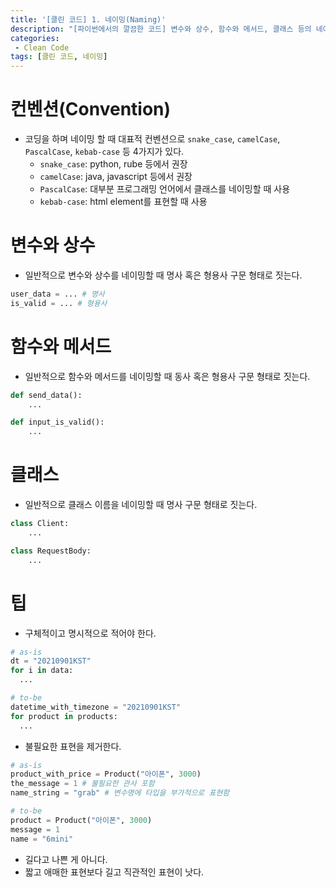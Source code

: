 ```yaml
---
title: '[클린 코드] 1. 네이밍(Naming)'
description: "[파이썬에서의 깔끔한 코드] 변수와 상수, 함수와 메서드, 클래스 등의 네이밍 방법"
categories:
 - Clean Code
tags: [클린 코드, 네이밍]
---
```


# 컨벤션(Convention)
- 코딩을 하며 네이밍 할 때 대표적 컨벤션으로 `snake_case`, `camelCase`, `PascalCase`, `kebab-case` 등 4가지가 있다.
  - `snake_case`: python, rube 등에서 권장
  - `camelCase`: java, javascript 등에서 권장
  - `PascalCase`: 대부분 프로그래밍 언어에서 클래스를 네이밍할 때 사용
  - `kebab-case`: html element를 표현할 때 사용

# 변수와 상수
- 일반적으로 변수와 상수를 네이밍할 때 명사 혹은 형용사 구문 형태로 짓는다.

```py
user_data = ... # 명사
is_valid = ... # 형용사
```

# 함수와 메서드
- 일반적으로 함수와 메서드를 네이밍할 때 동사 혹은 형용사 구문 형태로 짓는다.

```py
def send_data():
    ...

def input_is_valid():
    ...
```

# 클래스
- 일반적으로 클래스 이름을 네이밍할 때 명사 구문 형태로 짓는다.

```py
class Client:
    ...

class RequestBody:
    ...
```

# 팁

- 구체적이고 명시적으로 적어야 한다.

```py
# as-is
dt = "20210901KST"
for i in data:
  ...

# to-be
datetime_with_timezone = "20210901KST"
for product in products:
  ...
```

- 불필요한 표현을 제거한다.

```py
# as-is
product_with_price = Product("아이폰", 3000)
the_message = 1 # 불필요한 관사 포함
name_string = "grab" # 변수명에 타입을 부가적으로 표현함

# to-be
product = Product("아이폰", 3000) 
message = 1
name = "6mini"
```

- 길다고 나쁜 게 아니다.
- 짧고 애매한 표현보다 길고 직관적인 표현이 낫다.